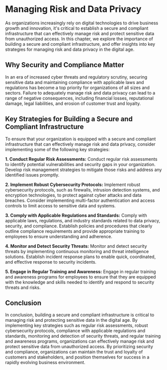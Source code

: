 Managing Risk and Data Privacy
=========================================================================================

As organizations increasingly rely on digital technologies to drive business growth and innovation, it's critical to establish a secure and compliant infrastructure that can effectively manage risk and protect sensitive data from unauthorized access. In this chapter, we explore the importance of building a secure and compliant infrastructure, and offer insights into key strategies for managing risk and data privacy in the digital age.

Why Security and Compliance Matter
----------------------------------

In an era of increased cyber threats and regulatory scrutiny, securing sensitive data and maintaining compliance with applicable laws and regulations has become a top priority for organizations of all sizes and sectors. Failure to adequately manage risk and data privacy can lead to a range of negative consequences, including financial losses, reputational damage, legal liabilities, and erosion of customer trust and loyalty.

Key Strategies for Building a Secure and Compliant Infrastructure
-----------------------------------------------------------------

To ensure that your organization is equipped with a secure and compliant infrastructure that can effectively manage risk and data privacy, consider implementing some of the following key strategies:

**1. Conduct Regular Risk Assessments:** Conduct regular risk assessments to identify potential vulnerabilities and security gaps in your organization. Develop risk management strategies to mitigate those risks and address any identified issues promptly.

**2. Implement Robust Cybersecurity Protocols:** Implement robust cybersecurity protocols, such as firewalls, intrusion detection systems, and encryption technologies, to protect against cyber attacks and data breaches. Consider implementing multi-factor authentication and access controls to limit access to sensitive data and systems.

**3. Comply with Applicable Regulations and Standards:** Comply with applicable laws, regulations, and industry standards related to data privacy, security, and compliance. Establish policies and procedures that clearly outline compliance requirements and provide appropriate training to employees to ensure understanding and adherence.

**4. Monitor and Detect Security Threats:** Monitor and detect security threats by implementing continuous monitoring and threat intelligence solutions. Establish incident response plans to enable quick, coordinated, and effective response to security incidents.

**5. Engage in Regular Training and Awareness:** Engage in regular training and awareness programs for employees to ensure that they are equipped with the knowledge and skills needed to identify and respond to security threats and risks.

Conclusion
----------

In conclusion, building a secure and compliant infrastructure is critical to managing risk and protecting sensitive data in the digital age. By implementing key strategies such as regular risk assessments, robust cybersecurity protocols, compliance with applicable regulations and standards, monitoring and detection of security threats, and regular training and awareness programs, organizations can effectively manage risk and protect sensitive data from unauthorized access. By prioritizing security and compliance, organizations can maintain the trust and loyalty of customers and stakeholders, and position themselves for success in a rapidly evolving business environment.

